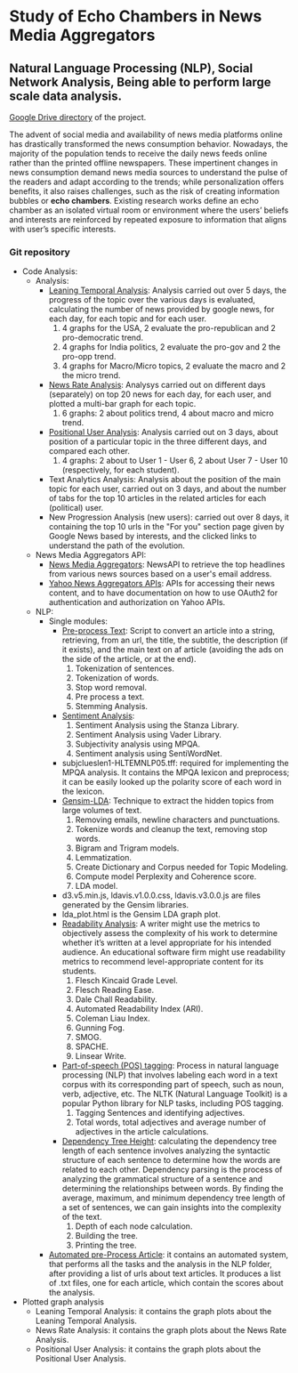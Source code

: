 # Study of Echo Chambers in News Media Aggregators

## Natural Language Processing (NLP), Social Network Analysis, Being able to perform large scale data analysis.

[Google Drive directory](https://drive.google.com/drive/folders/1RNXtjfaj7-E0-XlfuzSfTpAKPmExop3F/ "Project Directory") of the project.

The advent of social media and availability of news media platforms online has drastically transformed the news consumption behavior. Nowadays, the majority of the population tends to receive the daily news feeds online rather than the printed offline newspapers. These impertinent changes in news consumption demand news media sources to understand the pulse of the readers and adapt according to the trends; while personalization offers benefits, it also raises challenges, such as the risk of creating information bubbles or **echo chambers**. Existing research works define an echo chamber as an isolated virtual room or environment where the users’ beliefs and interests are reinforced by repeated exposure to information that aligns with user’s specific interests. 

### Git repository 

- Code Analysis:
  - Analysis:
    - [Leaning Temporal Analysis](https://github.com/ptrespidi/echo_chambers_intership/blob/main/Code%20analysis/Analysis/leaningTemporal_analysis.ipynb): Analysis carried out over 5 days, the progress of the topic over the various       days is evaluated, calculating the number of news provided by google news, for each day, for each topic       and for each user. 
      1. 4 graphs for the USA, 2 evaluate the pro-republican and 2 pro-democratic trend.
      2. 4 graphs for India politics, 2 evaluate the pro-gov and 2 the pro-opp trend.
      3. 4 graphs for Macro/Micro topics, 2 evaluate the macro and 2 the micro trend.
    - [News Rate Analysis](https://github.com/ptrespidi/echo_chambers_intership/blob/main/Code%20analysis/Analysis/newsRate_analysis.ipynb): Analysys carried out on different days (separately) on top 20 news for each   day, for each user, and plotted a multi-bar graph for each topic.
      1. 6 graphs: 2 about politics trend, 4 about macro and micro trend.
    - [Positional User Analysis](https://github.com/ptrespidi/echo_chambers_intership/blob/main/Code%20analysis/Analysis/positionalUser_analysis.ipynb): Analysis carried out on 3 days, about position of a particular topic in the three different days, and compared each other.
      1. 4 graphs: 2 about to User 1 - User 6, 2 about User 7 - User 10 (respectively, for each student).
    - Text Analytics Analysis: Analysis about the position of the main topic for each user, carried out on 3 days, and about the number of tabs for the top 10 articles in the related articles for each (political) user.
    - New Progression Analysis (new users): carried out over 8 days, it containing the top 10 urls in the "For you" section page given by Google News based by interests, and the clicked links to understand the path of the evolution.
  - News Media Aggregators API:
    - [News Media Aggregators](https://github.com/ptrespidi/echo_chambers_intership/blob/main/Code%20analysis/News%20Media%20Aggregators%20API/newsMediaAggregators.ipynb): NewsAPI to retrieve the top headlines from various news sources based on a user's email address.
    - [Yahoo News Aggregators APIs](https://github.com/ptrespidi/echo_chambers_intership/blob/main/Code%20analysis/News%20Media%20Aggregators%20API/yahooNewsAggregator.ipynb): APIs for accessing their news content, and to have documentation on how to use OAuth2 for authentication and authorization on Yahoo APIs.
  - NLP:
    - Single modules:
      - [Pre-process Text](https://github.com/ptrespidi/echo_chambers_intership/blob/main/Code%20analysis/NLP/Single%20modules/preProcess_text.ipynb): Script to convert an article into a string, retrieving, from an url, the title, the subtitle, the description (if it exists), and the main text on af article (avoiding the ads on the side of the article, or at the end).
        1. Tokenization of sentences.
        2. Tokenization of words.
        3. Stop word removal.
        4. Pre process a text.
        5. Stemming Analysis.
      - [Sentiment Analysis](https://github.com/ptrespidi/echo_chambers_intership/blob/main/Code%20analysis/NLP/Single%20modules/sentiment_analysis.ipynb): 
        1. Sentiment Analysis using the Stanza Library.
        2. Sentiment Analysis using Vader Library.
        3. Subjectivity analysis using MPQA.
        4. Sentiment analysis using SentiWordNet.
      - subjclueslen1-HLTEMNLP05.tff: required for implementing the MPQA analysis. It contains the MPQA lexicon and preprocess; it can be easily looked up the polarity score of each word in the lexicon. 
      - [Gensim-LDA](https://github.com/ptrespidi/echo_chambers_intership/blob/main/Code%20analysis/NLP/Single%20modules/Gensim-LDA.ipynb): Technique to extract the hidden topics from large volumes of text.
        1. Removing emails, newline characters and punctuations.
        2. Tokenize words and cleanup the text, removing stop words.
        3. Bigram and Trigram models.
        4. Lemmatization.
        5. Create Dictionary and Corpus needed for Topic Modeling.
        6. Compute model Perplexity and Coherence score.
        7. LDA model.
      - d3.v5.min.js, ldavis.v1.0.0.css, ldavis.v3.0.0.js are files generated by the Gensim libraries.
      - lda_plot.html is the Gensim LDA graph plot. 
      - [Readability Analysis](https://github.com/ptrespidi/echo_chambers_intership/blob/main/Code%20analysis/NLP/Single%20modules/readability_analysis.ipynb): A writer might use the metrics to objectively assess the complexity of his work to determine whether it’s written at a level appropriate for his intended audience. An educational software firm might use readability metrics to recommend level-appropriate content for its students.
        1. Flesch Kincaid Grade Level.
        2. Flesch Reading Ease.
        3. Dale Chall Readability.
        4. Automated Readability Index (ARI).
        5. Coleman Liau Index.
        6. Gunning Fog.
        7. SMOG.
        8. SPACHE.
        9. Linsear Write.
      - [Part-of-speech (POS) tagging](https://github.com/ptrespidi/echo_chambers_intership/blob/main/Code%20analysis/NLP/Single%20modules/posTagging_analysis.ipynb): Process in natural language processing (NLP) that involves labeling each word in a text corpus with its corresponding part of speech, such as noun, verb, adjective, etc. The NLTK (Natural Language Toolkit) is a popular Python library for NLP tasks, including POS tagging.
        1. Tagging Sentences and identifying adjectives.
        2. Total words, total adjectives and average number of adjectives in the article calculations.
      - [Dependency Tree Height](https://github.com/ptrespidi/echo_chambers_intership/blob/main/Code%20analysis/NLP/Single%20modules/dependencies_tree_height.ipynb): calculating the dependency tree length of each sentence involves analyzing the syntactic structure of each sentence to determine how the words are related to each other. Dependency parsing is the process of analyzing the grammatical structure of a sentence and determining the relationships between words. By finding the average, maximum, and minimum dependency tree length of a set of sentences, we can gain insights into the complexity of the text.
        1. Depth of each node calculation.
        2. Building the tree.
        3. Printing the tree.
    - [Automated pre-Process Article](https://github.com/ptrespidi/echo_chambers_intership/blob/main/Code%20analysis/NLP/automated_preProcessArticle.ipynb): it contains an automated system, that performs all the tasks and the analysis in the NLP folder, after providing a list of urls about text articles. It produces a list of .txt files, one for each article, which contain the scores about the analysis. 
- Plotted graph analysis
  - Leaning Temporal Analysis: it contains the graph plots about the Leaning Temporal Analysis.
  - News Rate Analysis: it contains the graph plots about the News Rate Analysis.
  - Positional User Analysis: it contains the graph plots about the Positional User Analysis.

  

